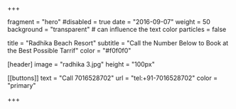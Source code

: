 
+++

fragment = "hero"
#disabled = true
date = "2016-09-07"
weight = 50
background = "transparent" # can influence the text color
particles = false

title = "Radhika Beach Resort"
subtitle = "Call the Number Below to Book at the Best Possible Tarrif"
color = "#f0f0f0"

[header]
  image = "radhika 3.jpg"
  height = "100px"

[[buttons]]
  text = "Call 7016528702"
  url = "tel:+91-7016528702"
  color = "primary"


+++
